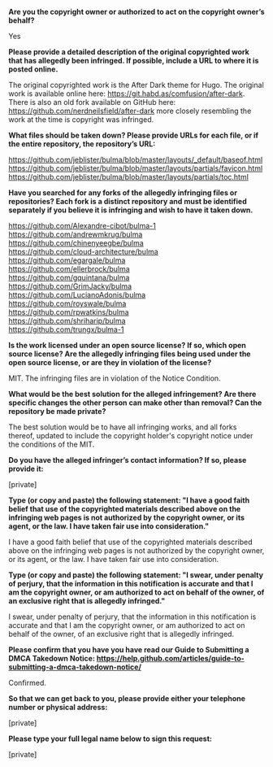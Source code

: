 **Are you the copyright owner or authorized to act on the copyright owner’s behalf?**

Yes

**Please provide a detailed description of the original copyrighted work that has allegedly been infringed. If possible, include a URL to where it is posted online.**

The original copyrighted work is the After Dark theme for Hugo. The original work is available online here:   https://git.habd.as/comfusion/after-dark. There is also an old fork available on GitHub here:   https://github.com/nerdneilsfield/after-dark more closely resembling the work at the time is copyright was infringed.

**What files should be taken down? Please provide URLs for each file, or if the entire repository, the repository’s URL:**

https://github.com/jeblister/bulma/blob/master/layouts/_default/baseof.html   
https://github.com/jeblister/bulma/blob/master/layouts/partials/favicon.html   
https://github.com/jeblister/bulma/blob/master/layouts/partials/toc.html

**Have you searched for any forks of the allegedly infringing files or repositories? Each fork is a distinct repository and must be identified separately if you believe it is infringing and wish to have it taken down.**

https://github.com/Alexandre-cibot/bulma-1   
https://github.com/andrewmkrug/bulma   
https://github.com/chinenyeegbe/bulma   
https://github.com/cloud-architecture/bulma   
https://github.com/egargale/bulma   
https://github.com/ellerbrock/bulma   
https://github.com/gquintana/bulma   
https://github.com/GrimJacky/bulma   
https://github.com/LucianoAdonis/bulma   
https://github.com/royswale/bulma   
https://github.com/rpwatkins/bulma   
https://github.com/shriharip/bulma   
https://github.com/trungx/bulma-1  

**Is the work licensed under an open source license? If so, which open source license? Are the allegedly infringing files being used under the open source license, or are they in violation of the license?**

MIT. The infringing files are in violation of the Notice Condition.

**What would be the best solution for the alleged infringement? Are there specific changes the other person can make other than removal? Can the repository be made private?**

The best solution would be to have all infringing works, and all forks thereof, updated to include the copyright holder's copyright notice under the conditions of the MIT.

**Do you have the alleged infringer’s contact information? If so, please provide it:**

[private]

**Type (or copy and paste) the following statement: "I have a good faith belief that use of the copyrighted materials described above on the infringing web pages is not authorized by the copyright owner, or its agent, or the law. I have taken fair use into consideration."**

I have a good faith belief that use of the copyrighted materials described above on the infringing web pages is not authorized by the copyright owner, or its agent, or the law. I have taken fair use into consideration.

**Type (or copy and paste) the following statement: "I swear, under penalty of perjury, that the information in this notification is accurate and that I am the copyright owner, or am authorized to act on behalf of the owner, of an exclusive right that is allegedly infringed."**

I swear, under penalty of perjury, that the information in this notification is accurate and that I am the copyright owner, or am authorized to act on behalf of the owner, of an exclusive right that is allegedly infringed.

**Please confirm that you have you have read our Guide to Submitting a DMCA Takedown Notice: https://help.github.com/articles/guide-to-submitting-a-dmca-takedown-notice/**

Confirmed.

**So that we can get back to you, please provide either your telephone number or physical address:**

[private]

**Please type your full legal name below to sign this request:**

[private]

